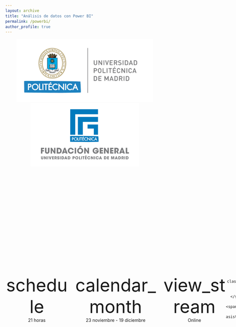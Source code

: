 ```yaml
---
layout: archive
title: "Análisis de datos con Power BI"
permalink: /powerbi/
author_profile: true
---
```


<link rel="stylesheet" href="https://fonts.googleapis.com/icon?family=Material+Icons">

<style>

    ul {
        margin-bottom: 0; 
    }
    li {
        margin-bottom: 0px; 
    }

/* Styling for the icon container */
    .icon-container {
      display: flex;
      justify-content: space-around;
      align-items: center;
      margin-top: 20px; 
      position: relative;
      z-index: 1; 
    }

    /* Styling for each icon */
    .icon {
      width: 200px;
      text-align: center;
    }

    .icon_wide {
      width: 300px;
      text-align: center;
    }


    /* Styling for the icon image */
    .icon img {
      height: 50px;
      margin-bottom: 10px;
    }

/* Apply button styles to a link with class "button" */
a.button {
  display: inline-block;
  padding: 10px 20px;
  background-color: #0074D9;
  color: #fff;
  text-decoration: none;
  border: 1px solid #0074D9;
  border-radius: 5px;
  text-align: center;
  font-size: 16px;
  cursor: pointer;
  transition: background-color 0.3s ease;
}

/* Change button background color on hover */
a.button:hover {
  background-color: #0056b3;
}

  table {
      width: 100%;
      border-collapse: collapse;
      margin: 20px auto;
    }

    th, td {
      border: 1px solid #dddddd;
      text-align: left;
      padding: 8px;
    }

    th {
      background-color: #f2f2f2;
    }

    .checkmark {
      color: blue;
    } 

.material-icons {
    font-size: 56px;
} 

</style>



<div style="text-align: center;">

<img src="../files/upm.png" height="200px" style="height: 200px;"/>
<img src="../files/fg.jpg" height="200px"  style="height: 200px;"/>

<br/>
<br/>

<!-- <h4>November 23rd to December 19th, 2023</h4> -->

</div>

<div class="icon-container">
    <div class="icon">
    <span class="material-icons">
    schedule
    </span><br/>
      <span>21 horas</span>
    </div>
    <div class="icon_wide icon"> 
    <span class="material-icons">
    calendar_month
    </span><br/> 
      <span>23 noviembre - 19 diciembre</span>
    </div>
    <div class="icon"> 
    <span class="material-icons">
    view_stream
    </span><br/> 
      <span>Online</span>
    </div> 
    <div class="icon">

    <span class="material-icons">
    article
    </span><br/> 
      <span>Certificado de asistencia</span>
    </div>

</div>
<br/>
<br/>
<br/>


Curso de 21 horas, repartidas en 7 sesiones de 3 horas, impartidas de forma online. Más detalles en [Formato](#format).  

<center>
<a href="#enroll" class="button">Inscribirse</a>
</center> 


## Resultados de aprendizaje

<table>
    <!-- <tr>
      <th colspan="2">Resultados de aprendizaje</th>
    </tr> -->
    <tr>
      <td><span class="checkmark">&#10004;</span> Limpiar y transformar datos</td>
      <td><span class="checkmark">&#10004;</span> Diseñar y crear modelos de datos escalables y eficaces</td>
    </tr>
    <tr>
      <td><span class="checkmark">&#10004;</span> Habilitar e implementar capacidades analíticas avanzadas</td>
      <td><span class="checkmark">&#10004;</span> Crear visualizaciones e informes impresionantes</td>
    </tr>
  </table> 

## Habilidades


<table>
    <!-- <tr>
      <th colspan="2">Resultados de aprendizaje</th>
    </tr> -->
    <tr>
      <td><span class="checkmark">&#10004;</span> DAX </td>
      <td><span class="checkmark">&#10004;</span> Modelado dimensional </td>
    </tr>
    <tr>
      <td><span class="checkmark">&#10004;</span> Power Query </td>
      <td><span class="checkmark">&#10004;</span> M </td>
    </tr>


    <tr>
      <td><span class="checkmark">&#10004;</span> Análisis de datos</td>
      <td><span class="checkmark">&#10004;</span> ETL </td>
    </tr>

  </table> 


## Objetivos


El curso tiene dos objetivos: 

- Formar a los estudiantes en el uso de Power BI para el análisis de datos;
- Proporcionar los fundamentos teóricos del análisis de datos en el contexto de Business Intelligence. 

Con "fundamentos teóricos" no nos refierimos a una introducción teórica a Business Intelligence, o su relación con objetivos de negocios, sino a la teoría subyacente a los métodos. Es decir, a conceptos de: 

- a) ingeniería de datos, como data warehouse, ETL, modelado dimensional y lenguajes M y DAX, con especial énfasis en este último; 
- b) minería de datos, como la visualización de datos; y 
- c) inteligencia artificial, como clustering, forecasting, y analítica predictiva. 

El curso proporciona fundamentos sólidos para preparar la certificación PL-300 de Microsoft, “Power BI Data Analyst Associate”.  


## ¿Por qué aprender Power BI?  

Los analistas de Business Intelligence son muy demandados, dado que las organizaciones dependen, cada vez más, de la toma de decisiones en base a datos. Microsoft Power BI es la herramienta líder en análisis de datos, inteligencia empresarial y generación de informes, utilizada por el 97% de las empresas Fortune 500.  

## Perfil del asistente 
El curso está dirigido a profesionales que tienen algo de experiencia en, o al menos nociones básicas sobre, el trabajo con datos y buscan introducirse en el análisis de datos. Si bien no necesariamente saben programar, se entiende que tienen nociones de bases de datos relacionales y del lenguaje SQL. 

# Formato

<a name="format"></a>


## Fechas

La duración del curso es de 21 horas, repartidas en 7 sesiones de 3 horas, a lo largo de 5 semanas. El curso arranca el 23 de noviembre y concluye el 19 de diciembre. Hay dos sesiones semanales, los días martes y jueves, menos el dia 4 de diciembre que es un lunes. 


| Semana | Fecha       | Día de semana | Horario          | Tema |
|------|------------|-------------|-------------------|---------|
| 1    | 2023-11-23 | Jueves    | 19:00 - 22:00     | |
| 2    | 2023-11-28 | Martes     | 19:00 - 22:00     | |
| 2    | 2023-11-30 | Jueves    | 19:00 - 22:00     | |
| 3    | 2023-12-04 | Lunes      | 19:00 - 22:00     | |
| 4    | 2023-12-12 | Martes     | 19:00 - 22:00     | |
| 4    | 2023-12-14 | Jueves    | 19:00 - 22:00     | |
| 5    | 2023-12-19 | Martes     | 19:00 - 22:00     | | 


## Modalidad

Las clases se impartirán online. Si bien se grabarán y los estudiantes tendrán podrán verlas en diferido, es necesario asistir a la clases en directo para poder optar al certificado de asistencia (ver [Preguntas frecuentes](#faq)).  
## Contenido

- Introducción 
- Carga y transformación de datos
- Modelado
- Elaboración de informes 
- Publicación y mantenimiento 
- Analítica avanzada e IA 

## Metodología

Cada clase incluye un segmento teórico, demostraciones prácticas y un segmento aplicado, donde los estudiantes aplican lo aprendido en su propio ordenador, además de cuestionarios para evaluar el progreso y propuestas de trabajo independiente fuera de clase. Se elaborará, de forma gradual, un proyecto de análisis de datos realista, desde cero hasta su publicación en Power BI Service.

Empezamos elaborando informes desde el primer día y usamos la práctica para motivar los conceptos teóricos subyascentes, como el modelado dimensional, la minería de datos, o el lenguaje DAX. Dotando la parte aplicada de una sólida base teórica busca facilitar la comprensión del material y permitir al estudiante una mayor autonomía y posterior avance e incursión en temas más avanzados de la ciencia de datos. Esto es importante, por ejemplo, de cara a preparar certificaciones como la [PL-300](https://learn.microsoft.com/es-es/credentials/certifications/exams/pl-300/).  


## Profesorado
Bojan Mihaljevic, profesor de Inteligencia Artificial de la UPM.  

# Inscribirse


<a name="enroll"></a>

La inscripción cierra el miércoles 17 de noviembre a las 18:00 horas, mientras que el precio reducibo es aplicable hasta el 3 de noviembre (see [Precio](#fees)). Para matricularse es necesario pagar la cuota de inscripción y luego proporcionar los siguientes datos por correo electrónico (ver [Contacto](#contact)):

- Nombre completo;
- Número de DNI o pasaporte;
- Comprobante del pago de la matrícula;
- [Opcional] Prueba de ser exalumno de la UPM (p. ej., el título).

Las plazas están limitadas a 30 participantes y se ocuparán por orden de inscripción. 

El número mínimo de estudiantes matriculados es 6. En caso de no llegarse a ese mínimo, el curso no se celebrará y se reembolsará a los matriculados el importe total de su matrícula.  

## Pago
  
El pago es mediante transferencia bancaria. Actualmente no están habilitados los pagos con tarjeta (ver [Preguntas frecuentes](#faq)). Una vez validado el pago, te enviaremos un correo electrónico de confirmación.

Los datos bancarios para el pago son:

- **IBAN**: ES83-0182-2370-4200-1299-8933  
- **Concepto**: Curso “Análisis de datos con Power BI” (43844819025)  
- **Titular de la cuenta**: Fundación General de la Universidad Politécnica de Madrid  
- **Dirección del titular de la cuenta**: C/ Pastor nº 3, 28003, Madrid  
- **Nombre del banco**: Banco Bilbao Vizcaya Argentaria BBVA  
- **Dirección del banco**: Paseo de Recoletos, 10, 1. planta, E-28001, Madrid 
- **SWIFT**: BBVAESMMXXX 

Por favor contácta con nosotros (ver [Contacto](#contact)) si necesitas una factura proforma y/o formal para la inscripción.

## Precio

<a name="fees"></a>

Para inscripciones anteriores al día 3 de noviembre es aplicable un precio reducido: 

Antes del 3 de noviembre | Despúes del 3 de noviembre |
----------|----------|
 580 &euro; | 660 &euro; |  

A estos precios es aplicable un descuento del 15% para antiguos alumnos de la UPM. 

 

## Preguntas frecuentes 

<a name="faq"></a> 

- **¿Qué necesito para asistir al curso?**

Necesitará Power BI Desktop (gratuito) y un ordenador con Windows. Se enviarán instrucciones detalladas antes de que comience el curso.

- **¿Se puede pagar con tarjeta?**

Los pagos con tarjeta no estan habilitados actualmente. Si no ve alternativas viables al pago con tarjeta, por favor pongase en contacto con nosotros.    
- **¿Recibiré un certificado?**

Sí, los estudiantes que asistan al curso obtendrán un certificado de asistencia. Si bien las clases se grabarán y los estudiantes tendrán podrán verlas en diferido, es necesario asistir en directo a 6 de las 7 sesiones para poder optar al certificado de asistencia. El certificado también indicará si el estudiante ha aprobado/reprobado/se ha saltado el examen final.  

- **¿El curso es elegible para bonificación por parte de FUNDAE?**

Sí. Contáctenos para más detalles.  

- **¿Durante cuánto tiempo podré acceder al curso?**

El contenido del curso estará disponible en línea por un período de tiempo limitado.  


## Contacto

<a name="contact"></a>
- Correo electónico: b.mihaljevic@upm.es
- Teléfono: +34-91-067-2903
